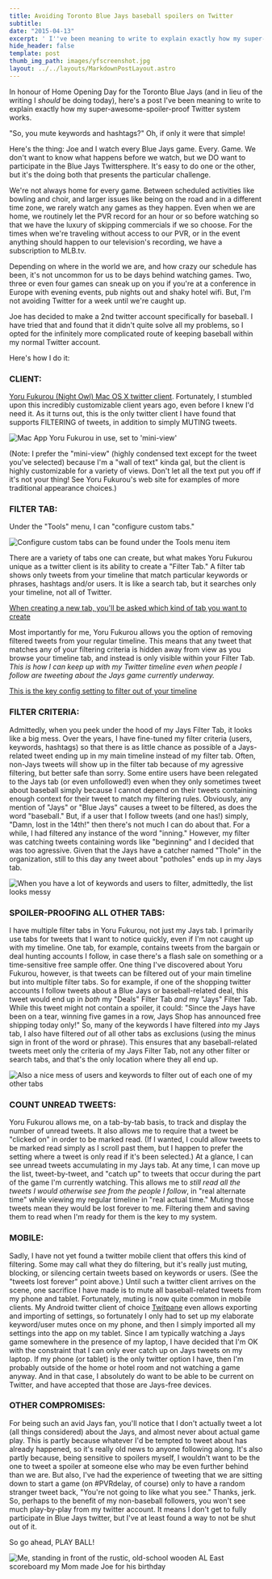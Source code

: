```yaml
---
title: Avoiding Toronto Blue Jays baseball spoilers on Twitter
subtitle:
date: "2015-04-13"
excerpt: ' I''ve been meaning to write to explain exactly how my super-awesome-spoiler-proof Twitter system works.  "So, you mute keywords and hashtags?" Oh, if only it were that simple!'
hide_header: false
template: post
thumb_img_path: images/yfscreenshot.jpg
layout: ../../layouts/MarkdownPostLayout.astro
---
```


In honour of Home Opening Day for the Toronto Blue Jays (and in lieu of the writing I _should_ be doing today), here's a post I've been meaning to write to explain exactly how my super-awesome-spoiler-proof Twitter system works.

"So, you mute keywords and hashtags?" Oh, if only it were that simple!

Here's the thing: Joe and I watch every Blue Jays game. Every. Game. We don't want to know what happens before we watch, but we DO want to participate in the Blue Jays Twittersphere. It's easy to do one or the other, but it's the doing both that presents the particular challenge.

We're not always home for every game. Between scheduled activities like bowling and choir, and larger issues like being on the road and in a different time zone, we rarely watch any games as they happen. Even when we are home, we routinely let the PVR record for an hour or so before watching so that we have the luxury of skipping commercials if we so choose. For the times when we're traveling without access to our PVR, or in the event anything should happen to our television's recording, we have a subscription to MLB.tv.

Depending on where in the world we are, and how crazy our schedule has been, it's not uncommon for us to be days behind watching games. Two, three or even four games can sneak up on you if you're at a conference in Europe with evening events, pub nights out and shaky hotel wifi. But, I'm not avoiding Twitter for a week until we're caught up.

Joe has decided to make a 2nd twitter account specifically for baseball. I have tried that and found that it didn't quite solve all my problems, so I opted for the infinitely more complicated route of keeping baseball within my normal Twitter account.

Here's how I do it:

### CLIENT:

[Yoru Fukurou (Night Owl) Mac OS X twitter client](https://sites.google.com/site/yorufukurou/home-en). Fortunately, I stumbled upon this incredibly customizable client years ago, even before I knew I'd need it. As it turns out, this is the only twitter client I have found that supports FILTERING of tweets, in addition to simply MUTING tweets.

![Mac App Yoru Fukurou in use, set to 'mini-view'](https://lh3.googleusercontent.com/pw/AM-JKLWv7p26kNubMJV8fbB9XKfxBcp-EGS0jOUHnjaLTBUJDyXHfvEqjh_5aMuEgVGhGntggUO4L7RtSrJHTmzAp0Qoqzdt3QVAeZv-pc3-Hu-gjw5FlElzSLt6Hpx2jUnllWXMB-GGtfr3i0Bl9KPDAAVJZw=w1353-h678-no?.jpg)

(Note: I prefer the "mini-view" (highly condensed text except for the tweet you've selected) because I'm a "wall of text" kinda gal, but the client is highly customizable for a variety of views. Don't let all the text put you off if it's not your thing! See Yoru Fukurou's web site for examples of more traditional appearance choices.)

### FILTER TAB:

Under the "Tools" menu, I can "configure custom tabs."

![Configure custom tabs can be found under the Tools menu item](https://lh3.googleusercontent.com/pw/AM-JKLXe0gjrZNRC5OVINrLCLkiafj5sVthtUMB8lnHRJ8y3R6cEZr0MehzOTtYwVktiLqwXDYSCl23l2DiYwWp0jmamDtBXhnKD2SP0mK2VkW3alVWmze5XKRWZkaf-a0oObO79qUbFcP4-3FQfNUO5E5mTrg=w1087-h204-no?.jpg)

There are a variety of tabs one can create, but what makes Yoru Fukurou unique as a twitter client is its ability to create a "Filter Tab." A filter tab shows only tweets from your timeline that match particular keywords or phrases, hashtags and/or users. It is like a search tab, but it searches only your timeline, not all of Twitter.

[When creating a new tab, you'll be asked which kind of tab you want to create](https://lh3.googleusercontent.com/pw/AM-JKLUFOVz6cXJV8M57gyaHynmb2ob76soXfqfO3yWvJiEl7wDTvNhwElg1WvKem8EX9r6Xv-w39x1MxFA17g--WsYqaTOXQnS7N2w-A-fUQniUEptH_Ydcn6NpUktmG27fKKQrNsX0FbgyIKgOhAULJp53dA=w1365-h322-no?.jpg)

Most importantly for me, Yoru Fukurou allows you the option of removing filtered tweets from your regular timeline. This means that any tweet that matches any of your filtering criteria is hidden away from view as you browse your timeline tab, and instead is only visible within your Filter Tab. _This is how I can keep up with my Twitter timeline even when people I follow are tweeting about the Jays game currently underway._

[This is the key config setting to filter out of your timeline](https://lh3.googleusercontent.com/pw/AM-JKLUBKgDkpYb0jopi-9z7tDNtiva52u7sWHnl8g88c0WJf5OCsxvUVfZ8C3MTGUX_gZzelEK0cgddTRTqeieziJ1DpwTmpuhm64Wkpte_XoERbm1zdkmZeb1nvLZ_oSkuyhfNLTdf-39UaZlkIt3qOhgnOQ=w1365-h512-no?.jpg)

### FILTER CRITERIA:

Admittedly, when you peek under the hood of my Jays Filter Tab, it looks like a big mess. Over the years, I have fine-tuned my filter criteria (users, keywords, hashtags) so that there is as little chance as possible of a Jays-related tweet ending up in my main timeline instead of my filter tab. Often, non-Jays tweets will show up in the filter tab because of my agressive filtering, but better safe than sorry. Some entire users have been relegated to the Jays tab (or even unfollowed!) even when they only sometimes tweet about baseball simply because I cannot depend on their tweets containing enough context for their tweet to match my filtering rules. Obviously, any mention of "Jays" or "Blue Jays" causes a tweet to be filtered, as does the word "baseball." But, if a user that I follow tweets (and one has!) simply, "Damn, lost in the 14th!" then there's not much I can do about that. For a while, I had filtered any instance of the word "inning." However, my filter was catching tweets containing words like "beginning" and I decided that was too agressive. Given that the Jays have a catcher named "Thole" in the organization, still to this day any tweet about "potholes" ends up in my Jays tab.

![When you have a lot of keywords and users to filter, admittedly, the list looks messy](https://lh3.googleusercontent.com/pw/AM-JKLWpCnCBAZxfx8IfJ46pRy63d_h9osTX_1D4a0kidzZlA-PSH6btec0Em7c1hbyWKCtmIk1VrLLuDBp4AvmkpMJfkjX5ryDOz6TNqciSGa_qT9yBrKpqkQ93CN_8JFGlIN9nq2BvcxPlS8JiWOKJk-C6VA=w1360-h313-no?.jpg)

### SPOILER-PROOFING ALL OTHER TABS:

I have multiple filter tabs in Yoru Fukurou, not just my Jays tab. I primarily use tabs for tweets that I want to notice quickly, even if I'm not caught up with my timeline. One tab, for example, contains tweets from the bargain or deal hunting accounts I follow, in case there's a flash sale on something or a time-sensitive free sample offer. One thing I've discovered about Yoru Fukurou, however, is that tweets can be filtered out of your main timeline but into multiple filter tabs. So for example, if one of the shopping twitter accounts I follow tweets about a Blue Jays or baseball-related deal, this tweet would end up in _both_ my "Deals" Filter Tab _and_ my "Jays" Filter Tab. While this tweet might not contain a spoiler, it could: "Since the Jays have been on a tear, winning five games in a row, Jays Shop has announced free shipping today only!" So, many of the keywords I have filtered _into_ my Jays tab, I also have filtered _out_ of all other tabs as exclusions (using the minus sign in front of the word or phrase). This ensures that any baseball-related tweets meet only the criteria of my Jays Filter Tab, not any other filter or search tabs, and that's the only location where they all end up.

![Also a nice mess of users and keywords to filter *out* of each one of my other tabs](https://lh3.googleusercontent.com/pw/AM-JKLUudD-VWvZmG6Ml_mOX4_aak4kXGwF3VU-QGa4ailFxFAoc1cB7osRZnhk1AMiK0bc0l_wJIDx4jQNFrMSVY3xeaunBo85xS2Cyz6MIllcr_z9Clchf9oj44bA6kjfrELuKvSSmIa-RUe4f_cpnEOdsJQ=w1308-h201-no?authuser=0.jpg)

### COUNT UNREAD TWEETS:

Yoru Fukurou allows me, on a tab-by-tab basis, to track and display the number of unread tweets. It also allows me to require that a tweet be "clicked on" in order to be marked read. (If I wanted, I could allow tweets to be marked read simply as I scroll past them, but I happen to prefer the setting where a tweet is only read if it's been selected.) At a glance, I can see unread tweets accumulating in my Jays tab. At any time, I can move up the list, tweet-by-tweet, and "catch up" to tweets that occur during the part of the game I'm currently watching. This allows me to _still read all the tweets I would otherwise see from the people I follow_, in "real alternate time" while viewing my regular timeline in "real actual time." Muting those tweets mean they would be lost forever to me. Filtering them and saving them to read when I'm ready for them is the key to my system.

### MOBILE:

Sadly, I have not yet found a twitter mobile client that offers this kind of filtering. Some may call what they do filtering, but it's really just muting, blocking, or silencing certain tweets based on keywords or users. (See the "tweets lost forever" point above.) Until such a twitter client arrives on the scene, one sacrifice I have made is to mute all baseball-related tweets from my phone and tablet. Fortunately, muting is now quite common in mobile clients. My Android twitter client of choice [Twitpane](https://play.google.com/store/apps/details?id=com.twitpane) even allows exporting and importing of settings, so fortunately I only had to set up my elaborate keyword/user mutes once on my phone, and then I simply imported all my settings into the app on my tablet. Since I am typically watching a Jays game somewhere in the presence of my laptop, I have decided that I'm OK with the constraint that I can only ever catch up on Jays tweets on my laptop. If my phone (or tablet) is the only twitter option I have, then I'm probably outside of the home or hotel room and not watching a game anyway. And in that case, I absolutely do want to be able to be current on Twitter, and have accepted that those are Jays-free devices.

### OTHER COMPROMISES:

For being such an avid Jays fan, you'll notice that I don't actually tweet a lot (all things considered) about the Jays, and almost never about actual game play. This is partly because whatever I'd be tempted to tweet about has already happened, so it's really old news to anyone following along. It's also partly because, being sensitive to spoilers myself, I wouldn't want to be the one to tweet a spoiler at someone else who may be even further behind than we are. But also, I've had the experience of tweeting that we are sitting down to start a game (on #PVRdelay, of course) only to have a random stranger tweet back, "You're not going to like what you see." Thanks, jerk. So, perhaps to the benefit of my non-baseball followers, you won't see much play-by-play from my twitter account. It means I don't get to fully participate in Blue Jays twitter, but I've at least found a way to not be shut out of it.

So go ahead, PLAY BALL!

![Me, standing in front of the rustic, old-school wooden AL East scoreboard my Mom made Joe for his birthday](https://lh3.googleusercontent.com/pw/AM-JKLV7TlqOkga7k4naRbxm5-qbZd7S40MCBDq3u-PBRNKkAFCQP-iT85JRW0M8j54d2N__kgUhloowbgvX6EvzXRNfkbpOm1OQ7r74qYoAzM7fRP0zEgFzZxl-LvTdOBX8RlLaqCcFkwhxrHayiMybQWdGLw=w1752-h987-no?authuser=0.jpg)
